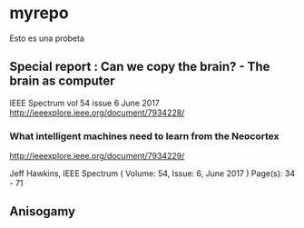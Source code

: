 # myrepo
Esto es una probeta

## Special report : Can we copy the brain? - The brain as computer
IEEE Spectrum vol 54 issue 6 June 2017
http://ieeexplore.ieee.org/document/7934228/

### What intelligent machines need to learn from the Neocortex
http://ieeexplore.ieee.org/document/7934229/

Jeff Hawkins, IEEE Spectrum ( Volume: 54, Issue: 6, June 2017 )
Page(s): 34 - 71

## Anisogamy

